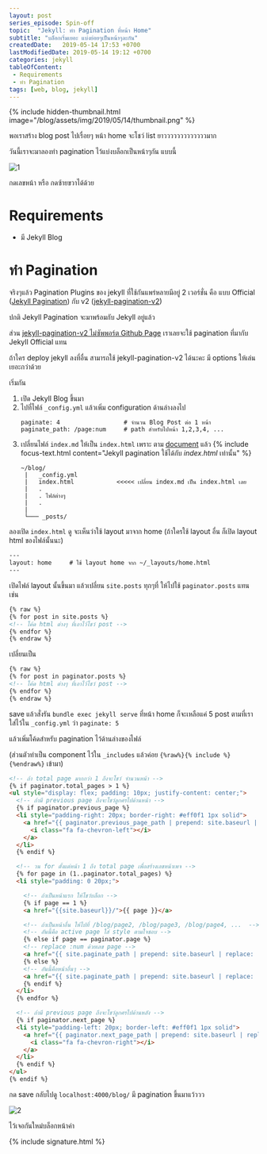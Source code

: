 ```yaml
---
layout: post 
series_episode: Spin-off
topic:  "Jekyll: ทำ Pagination ที่หน้า Home"
subtitle: "บล็อกเริ่มเยอะ แบ่งย่อยๆเป็นหน้าๆละกัน"
createdDate:   2019-05-14 17:53 +0700
lastModifiedDate: 2019-05-14 19:12 +0700
categories: jekyll
tableOfContent:
 - Requirements
 - ทำ Pagination
tags: [web, blog, jekyll]
---
```


{% include hidden-thumbnail.html image="/blog/assets/img/2019/05/14/thumbnail.png" %}

พอเราสร้าง blog post ไปเรื่อยๆ หน้า home จะโชว์ list ยาวววววววววววววมาก

วันนี้เราจะมาลองทำ pagination ไว้แบ่งบล็อกเป็นหน้าๆกัน แบบนี้ 

![1](/blog/assets/img/2019/05/14/1.png)

กดเลขหน้า หรือ กดซ้ายขวาได้ด้วย

# Requirements

- มี Jekyll Blog

# ทำ Pagination

จริงๆแล้ว Pagination Plugins ของ jekyll ที่ใช้กันแพร่หลายมีอยู่ 2 เวอร์ชั่น คือ แบบ Official ([Jekyll Pagination](https://jekyllrb.com/docs/pagination/)) กับ v2 ([jekyll-pagination-v2](https://github.com/sverrirs/jekyll-paginate-v2))

ปกติ Jekyll Pagination จะมาพร้อมกับ Jekyll อยู่แล้ว 

ส่วน <u>jekyll-pagination-v2 ไม่ซัพพอร์ต Github Page</u> เราเลยจะใช้ pagination ที่มากับ Jekyll Official แทน

ถ้าใคร deploy jekyll ลงที่อื่น สามารถใช้ jekyll-pagination-v2 ได้นะคะ มี options ให้เล่นเยอะกว่าด้วย

เริ่มกัน

1. เปิด Jekyll Blog ขึ้นมา
2. ไปที่ไฟล์ `_config.yml` แล้วเพิ่ม configuration ด้านล่างลงไป
   ```
   paginate: 4                  # จำนวน Blog Post ต่อ 1 หน้า
   paginate_path: /page:num     # path สำหรับไปหน้า 1,2,3,4, ...
   ```
3. เปลี่ยนไฟล์ `index.md` ให้เป็น `index.html` เพราะ ตาม [document](https://jekyllrb.com/docs/pagination/) แล้ว {% include focus-text.html content="Jekyll pagination ใช้ได้กับ <em>index.html</em> เท่านั้น" %} 
   ```
   ~/blog/
    |   _config.yml   
    |   index.html            <<<<< เปลี่ยน index.md เป็น index.html เลย            
    |   .          
    |   . ไฟล์ต่างๆ  
    |   .                       
    |
    └─── _posts/
    ```

ลองเปิด `index.html` ดู จะเห็นว่าใช้ layout มาจาก home (ถ้าใครใช้ layout อื่น ก็เปิด layout html ของไฟล์นั้นนะ)
```html
---
layout: home     # ใช้ layout home จาก ~/_layouts/home.html
---
```

เปิดไฟล์ layout นั้นขึ้นมา แล้วเปลี่ยน `site.posts` ทุกๆที่ ให้ไปใช้ `paginator.posts` แทน เช่น

```html
{% raw %}
{% for post in site.posts %}
<!-- โค้ด html ต่างๆ ที่เอาไว้โชว์ post -->
{% endfor %}
{% endraw %}
```

เปลี่ยนเป็น

```html
{% raw %}
{% for post in paginator.posts %}
<!-- โค้ด html ต่างๆ ที่เอาไว้โชว์ post -->
{% endfor %}
{% endraw %}
```

save แล้วสั่งรัน `bundle exec jekyll serve` ที่หน้า home ก็จะเหลือแค่ 5 post ตามที่เราใส่ไว้ใน `_config.yml` ว่า `paginate: 5`

แล้วเพิ่มโค้ดสำหรับ pagination ไว้ด้านล่างของไฟล์

(ส่วนตัวทำเป็น component ไว้ใน `_includes` แล้วค่อย `{%raw%}{% include %}{%endraw%}` เข้ามา) 

```html
<!-- ถ้า total page มากกว่า 1 ถึงจะโชว์ จำนวนหน้า -->
{% if paginator.total_pages > 1 %}
<ul style="display: flex; padding: 10px; justify-content: center;">
  <!-- ถ้ามี previous page ถึงจะโชว์ลูกศรไปด้านหน้า -->
  {% if paginator.previous_page %}
  <li style="padding-right: 20px; border-right: #eff0f1 1px solid">
    <a href="{{ paginator.previous_page_path | prepend: site.baseurl | replace: ':num', page }}">
      <i class="fa fa-chevron-left"></i>
    </a>
  </li>
  {% endif %}

  <!-- วน for ตั้งแต่หน้า 1 ถึง total page เพื่อสร้างเลขหน้าเพจ -->
  {% for page in (1..paginator.total_pages) %}
  <li style="padding: 0 20px;">

    <!-- ถ้าเป็นหน้าแรก ให้โชว์บล็อก -->    
    {% if page == 1 %}
    <a href="{{site.baseurl}}/">{{ page }}</a>

    <!-- ถ้าเป็นหน้าอื่น ให้ไปที่ /blog/page2, /blog/page3, /blog/page4, ...  -->  
    <!-- อันนี้คือ active page ใส่ style ตามใจชอบ -->  
    {% else if page == paginator.page %}
    <!-- replace :num ด้วยเลข page -->    
    <a href="{{ site.paginate_path | prepend: site.baseurl | replace: ':num', page }}">{{ page }}</a>
    {% else %}
    <!-- อันนี้คือหน้าอื่นๆ -->  
    <a href="{{ site.paginate_path | prepend: site.baseurl | replace: ':num', page }}">{{ page }}</a>
    {% endif %}
  </li>
  {% endfor %}

  <!-- ถ้ามี previous page ถึงจะโชว์ลูกศรไปด้านหลัง -->
  {% if paginator.next_page %}
  <li style="padding-left: 20px; border-left: #eff0f1 1px solid">
    <a href="{{ paginator.next_page_path | prepend: site.baseurl | replace: ':num', page }}">
      <i class="fa fa-chevron-right"></i>
    </a>
  </li>
  {% endif %}
</ul>
{% endif %}
```

กด save กลับไปดู `localhost:4000/blog/` มี pagination ขึ้นมาแว้ววว

![2](/blog/assets/img/2019/05/14/2.png)

ไว้เจอกันใหม่บล็อกหน้าค่า

{% include signature.html %}